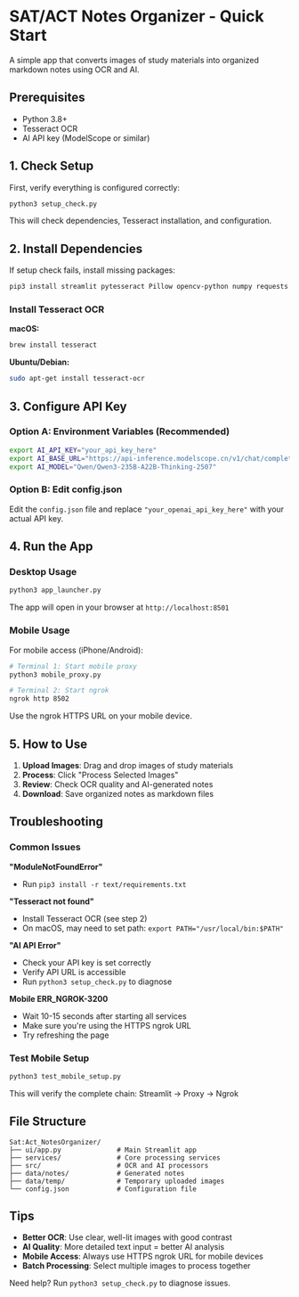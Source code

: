 # SAT/ACT Notes Organizer - Quick Start

A simple app that converts images of study materials into organized markdown notes using OCR and AI.

## Prerequisites

- Python 3.8+
- Tesseract OCR
- AI API key (ModelScope or similar)

## 1. Check Setup

First, verify everything is configured correctly:

```bash
python3 setup_check.py
```

This will check dependencies, Tesseract installation, and configuration.

## 2. Install Dependencies

If setup check fails, install missing packages:

```bash
pip3 install streamlit pytesseract Pillow opencv-python numpy requests
```

### Install Tesseract OCR

**macOS:**
```bash
brew install tesseract
```

**Ubuntu/Debian:**
```bash
sudo apt-get install tesseract-ocr
```

## 3. Configure API Key

### Option A: Environment Variables (Recommended)
```bash
export AI_API_KEY="your_api_key_here"
export AI_BASE_URL="https://api-inference.modelscope.cn/v1/chat/completions"
export AI_MODEL="Qwen/Qwen3-235B-A22B-Thinking-2507"
```

### Option B: Edit config.json
Edit the `config.json` file and replace `"your_openai_api_key_here"` with your actual API key.

## 4. Run the App

### Desktop Usage
```bash
python3 app_launcher.py
```

The app will open in your browser at `http://localhost:8501`

### Mobile Usage
For mobile access (iPhone/Android):

```bash
# Terminal 1: Start mobile proxy
python3 mobile_proxy.py

# Terminal 2: Start ngrok
ngrok http 8502
```

Use the ngrok HTTPS URL on your mobile device.

## 5. How to Use

1. **Upload Images**: Drag and drop images of study materials
2. **Process**: Click "Process Selected Images" 
3. **Review**: Check OCR quality and AI-generated notes
4. **Download**: Save organized notes as markdown files

## Troubleshooting

### Common Issues

**"ModuleNotFoundError"**
- Run `pip3 install -r text/requirements.txt`

**"Tesseract not found"**
- Install Tesseract OCR (see step 2)
- On macOS, may need to set path: `export PATH="/usr/local/bin:$PATH"`

**"AI API Error"**
- Check your API key is set correctly
- Verify API URL is accessible
- Run `python3 setup_check.py` to diagnose

**Mobile ERR_NGROK-3200**
- Wait 10-15 seconds after starting all services
- Make sure you're using the HTTPS ngrok URL
- Try refreshing the page

### Test Mobile Setup
```bash
python3 test_mobile_setup.py
```

This will verify the complete chain: Streamlit → Proxy → Ngrok

## File Structure

```
Sat:Act_NotesOrganizer/
├── ui/app.py              # Main Streamlit app
├── services/              # Core processing services
├── src/                   # OCR and AI processors  
├── data/notes/            # Generated notes
├── data/temp/             # Temporary uploaded images
└── config.json            # Configuration file
```

## Tips

- **Better OCR**: Use clear, well-lit images with good contrast
- **AI Quality**: More detailed text input = better AI analysis
- **Mobile Access**: Always use HTTPS ngrok URL for mobile devices
- **Batch Processing**: Select multiple images to process together

Need help? Run `python3 setup_check.py` to diagnose issues.